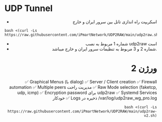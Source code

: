 # UDP Tunnel

<div align="right">


 <div align="right">


 - اسکریپت راه اندازی تانل بین سرور ایران و خارج
<div align="left">
 
```
bash <(curl -Ls https://raw.githubusercontent.com/iPmartNetwork/UDP2RAW/main/udp2raw.sh)
```
<div align="right">


 - شماره 1 مربوط به نصب udp2raw است
 - شماره 2 و 3 مربوط به تنظیمات سرور ایران و خارج میباشد.


# ورژن 2









✅ Graphical Menus (با dialog)
✅ Server / Client creation
✅ Firewall automation
✅ Multiple peers مدیریت راحت
✅ Raw Mode selection (faketcp, udp, icmp)
✅ Encryption password برای udp2raw
✅ Systemd Services خودکار
✅ Logs ذخیره در /var/log/udp2raw_wg_pro.log



```
bash <(curl -Ls https://raw.githubusercontent.com/iPmartNetwork/UDP2RAW/main/udp2raw-v2.sh)
```




